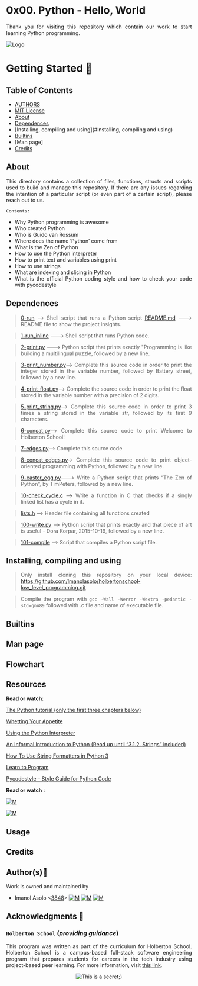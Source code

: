 # 0x00. Python - Hello, World
<div style="text-align: justify">

Thank you for visiting this repository which contain our work to start learning Python programming. 	


![Logo](https://www.howtogeek.com/wp-content/uploads/2021/05/laptop-with-terminal-big.png?height=200p&trim=2,2,2,50)

# Getting Started :running:
<div style="text-align: justify">

## Table of Contents
* [AUTHORS](./AUTHORS)
* [MIT License](./LICENSE)
* [About](#about)
* [Dependences](#dependences)
* [Installing, compiling and using](#installing, compiling and using)
* [Builtins](#builtins)
* [Man page]
* [Credits](#credits)

## About
This directory contains a collection of files, functions, structs and scripts used to build and manage this repository. If there are any issues regarding the intention of a particular script (or even part of a certain script), please reach out to us.
	
	Contents:

- Why Python programming is awesome
- Who created Python
- Who is Guido van Rossum
- Where does the name ‘Python’ come from
- What is the Zen of Python
- How to use the Python interpreter
- How to print text and variables using print
- How to use strings
- What are indexing and slicing in Python
- What is the official Python coding style and how to check your code with pycodestyle

	
## Dependences 
	
> [0-run](https://github.com/Imanolasolo/holbertonschool-low_level_programming/blob/main/0x02-functions_nested_loops/main.h) --> Shell script that runs a Python script
> [README.md](https://github.com/Imanolasolo/holbertonschool-low_level_programming/blob/main/0x02-functions_nested_loops/0-putchar.c) ---> README file to show the project insights. 

>[1-run_inline](https://github.com/Imanolasolo/holbertonschool-low_level_programming/blob/main/0x02-functions_nested_loops/0-putchar.c) ---> Shell script that runs Python code.

>[2-print.py](https://github.com/Imanolasolo/holbertonschool-low_level_programming/blob/main/0x02-functions_nested_loops/1-alphabet.c) ---> Python script that prints exactly "Programming is like building a multilingual puzzle, followed by a new line.

>[3-print_number.py](https://github.com/Imanolasolo/holbertonschool-low_level_programming/blob/main/0x02-functions_nested_loops/2-print_alphabet_x10.c)--> Complete this source code in order to print the integer stored in the variable number, followed by Battery street, followed by a new line.
	
>[4-print_float.py](https://github.com/Imanolasolo/holbertonschool-low_level_programming/blob/main/0x02-functions_nested_loops/3-islower.c)--> Complete the source code in order to print the float stored in the variable number with a precision of 2 digits.
	
>[5-print_string.py](https://github.com/Imanolasolo/holbertonschool-low_level_programming/blob/main/0x02-functions_nested_loops/4-isalpha.c)--> Complete this source code in order to print 3 times a string stored in the variable str, followed by its first 9 characters. 
	
>[6-concat.py](https://github.com/Imanolasolo/holbertonschool-low_level_programming/blob/main/0x02-functions_nested_loops/5-sign.c)-->  Complete this source code to print Welcome to Holberton School!
	
>[7-edges.py](https://github.com/Imanolasolo/holbertonschool-low_level_programming/blob/main/0x02-functions_nested_loops/6-abs.c)--> Complete this source code
	
>[8-concat_edges.py](https://github.com/Imanolasolo/holbertonschool-low_level_programming/blob/main/0x02-functions_nested_loops/7-print_last_digit.c)-> Complete this source code to print object-oriented programming with Python, followed by a new line.
	
>[9-easter_egg.py](https://github.com/Imanolasolo/holbertonschool-low_level_programming/blob/main/0x02-functions_nested_loops/8-24_hours.c)---> Write a Python script that prints “The Zen of Python”, by TimPeters, followed by a new line.
	
>[10-check_cycle.c](https://github.com/Imanolasolo/holbertonschool-low_level_programming/blob/main/0x02-functions_nested_loops/9-times_table.c) --> Write a function in C that checks if a singly linked list has a cycle in it.

>[lists.h]() --> Header file containing all functions created

>[100-write.py]() --> Python script that prints exactly and that piece of art is useful - Dora Korpar, 2015-10-19, followed by a new line.

>[101-compile]() --> Script that compiles a Python script file.



## Installing, compiling and using
	
> Only install cloning this repository on your local device:  https://github.com/Imanolasolo/holbertonschool-low_level_programming.git
	
> Compile the program with `gcc -Wall -Werror -Wextra -pedantic -std=gnu89` followed with .c file and name of executable file.



## Builtins
	
	
	
		
## Man page



## Flowchart


## Resources

**Read or watch**:

[The Python tutorial (only the first three chapters below)](https://intranet.hbtn.io/rltoken/3mNweasE_b9U8vtCCFVB2g)

[Whetting Your Appetite](https://intranet.hbtn.io/rltoken/FRNro28k4Q_zlkpW_si2pw)

[Using the Python Interpreter](https://intranet.hbtn.io/rltoken/M04rBQ5xGZtZ9yjaZsHxcA)

[An Informal Introduction to Python (Read up until “3.1.2. Strings” included)](https://intranet.hbtn.io/rltoken/zVN1z9aa8L8jBhSp2AdbHw)

[How To Use String Formatters in Python 3](https://intranet.hbtn.io/rltoken/z6mk3Yep2tJVSF6KsBAYrg)

[Learn to Program](https://intranet.hbtn.io/rltoken/gYgGXOth8N16KjUpXgO1uQ)

[Pycodestyle – Style Guide for Python Code](https://intranet.hbtn.io/rltoken/fSEQ7fsRWu0uFg_wRR4KhQ)

**Read or watch** :

[![M](https://upload.wikimedia.org/wikipedia/commons/thumb/2/2f/Google_2015_logo.svg/80px-Google_2015_logo.svg.png)](https://www.google.com/search?q=Writing+a+shell+in+C&sa=X&ved=2ahUKEwi6vIn-nrr0AhWbTDABHUjrAxwQ1QJ6BAgLEAE&biw=1378&bih=708&dpr=1.25)

[![M](https://upload.wikimedia.org/wikipedia/commons/thumb/e/e1/Logo_of_YouTube_%282015-2017%29.svg/70px-Logo_of_YouTube_%282015-2017%29.svg.png)](https://www.youtube.com/watch?v=z4LEuxMGGs8)



## Usage



## Credits

## Author(s):blue_book:

Work is owned and maintained by
* Imanol Asolo <[3848](mailto:3848@holbertonschool.com)> [![M](https://upload.wikimedia.org/wikipedia/commons/thumb/9/91/Octicons-mark-github.svg/25px-Octicons-mark-github.svg.png)](https://github.com/Imanolasolo) [![M](https://upload.wikimedia.org/wikipedia/fr/thumb/c/c8/Twitter_Bird.svg/25px-Twitter_Bird.svg.png)](https://twitter.com/jjusturi) [![M](https://upload.wikimedia.org/wikipedia/commons/thumb/c/ca/LinkedIn_logo_initials.png/25px-LinkedIn_logo_initials.png)](https://www.linkedin.com/in/imanol-asolo-5ba9b42a/)


## Acknowledgments :mega: 

### **`Holberton School`** (*providing guidance*)
This program was written as part of the curriculum for Holberton School.
Holberton School is a campus-based full-stack software engineering program
that prepares students for careers in the tech industry using project-based
peer learning. For more information, visit [this link](https://www.holbertonschool.com/).
<p align="center">
	<img src="https://assets.website-files.com/6105315644a26f77912a1ada/610540e8b4cd6969794fe673_Holberton_School_logo-04-04.svg" alt="This is a secret;)">
</p>